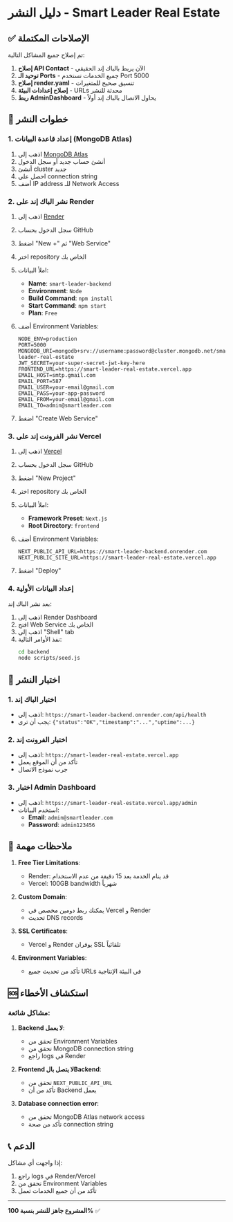 # دليل النشر - Smart Leader Real Estate

## ✅ الإصلاحات المكتملة

تم إصلاح جميع المشاكل التالية:

1. **إصلاح API Contact** - الآن يربط بالباك إند الحقيقي
2. **توحيد الـ Ports** - جميع الخدمات تستخدم Port 5000
3. **إصلاح render.yaml** - تنسيق صحيح للمتغيرات
4. **إصلاح إعدادات البيئة** - URLs محدثة للنشر
5. **ربط AdminDashboard** - يحاول الاتصال بالباك إند أولاً

## 🚀 خطوات النشر

### 1. إعداد قاعدة البيانات (MongoDB Atlas)

1. اذهب إلى [MongoDB Atlas](https://www.mongodb.com/atlas)
2. أنشئ حساب جديد أو سجل الدخول
3. أنشئ cluster جديد
4. احصل على connection string
5. أضف IP address للـ Network Access

### 2. نشر الباك إند على Render

1. اذهب إلى [Render](https://render.com)
2. سجل الدخول بحساب GitHub
3. اضغط "New +" ثم "Web Service"
4. اختر repository الخاص بك
5. املأ البيانات:

   - **Name**: `smart-leader-backend`
   - **Environment**: `Node`
   - **Build Command**: `npm install`
   - **Start Command**: `npm start`
   - **Plan**: `Free`

6. أضف Environment Variables:

   ```
   NODE_ENV=production
   PORT=5000
   MONGODB_URI=mongodb+srv://username:password@cluster.mongodb.net/smart-leader-real-estate
   JWT_SECRET=your-super-secret-jwt-key-here
   FRONTEND_URL=https://smart-leader-real-estate.vercel.app
   EMAIL_HOST=smtp.gmail.com
   EMAIL_PORT=587
   EMAIL_USER=your-email@gmail.com
   EMAIL_PASS=your-app-password
   EMAIL_FROM=your-email@gmail.com
   EMAIL_TO=admin@smartleader.com
   ```

7. اضغط "Create Web Service"

### 3. نشر الفرونت إند على Vercel

1. اذهب إلى [Vercel](https://vercel.com)
2. سجل الدخول بحساب GitHub
3. اضغط "New Project"
4. اختر repository الخاص بك
5. املأ البيانات:

   - **Framework Preset**: `Next.js`
   - **Root Directory**: `frontend`

6. أضف Environment Variables:

   ```
   NEXT_PUBLIC_API_URL=https://smart-leader-backend.onrender.com
   NEXT_PUBLIC_SITE_URL=https://smart-leader-real-estate.vercel.app
   ```

7. اضغط "Deploy"

### 4. إعداد البيانات الأولية

بعد نشر الباك إند:

1. اذهب إلى Render Dashboard
2. افتح Web Service الخاص بك
3. اذهب إلى "Shell" tab
4. نفذ الأوامر التالية:
   ```bash
   cd backend
   node scripts/seed.js
   ```

## 🔧 اختبار النشر

### 1. اختبار الباك إند

- اذهب إلى: `https://smart-leader-backend.onrender.com/api/health`
- يجب أن ترى: `{"status":"OK","timestamp":"...","uptime":...}`

### 2. اختبار الفرونت إند

- اذهب إلى: `https://smart-leader-real-estate.vercel.app`
- تأكد من أن الموقع يعمل
- جرب نموذج الاتصال

### 3. اختبار Admin Dashboard

- اذهب إلى: `https://smart-leader-real-estate.vercel.app/admin`
- استخدم البيانات:
  - **Email**: `admin@smartleader.com`
  - **Password**: `admin123456`

## 📝 ملاحظات مهمة

1. **Free Tier Limitations**:

   - Render: قد ينام الخدمة بعد 15 دقيقة من عدم الاستخدام
   - Vercel: 100GB bandwidth شهرياً

2. **Custom Domain**:

   - يمكنك ربط دومين مخصص في Vercel و Render
   - تحديث DNS records

3. **SSL Certificates**:

   - Vercel و Render يوفران SSL تلقائياً

4. **Environment Variables**:
   - تأكد من تحديث جميع URLs في البيئة الإنتاجية

## 🆘 استكشاف الأخطاء

### مشاكل شائعة:

1. **Backend لا يعمل**:

   - تحقق من Environment Variables
   - تحقق من MongoDB connection string
   - راجع logs في Render

2. **Frontend لا يتصل بالBackend**:

   - تحقق من `NEXT_PUBLIC_API_URL`
   - تأكد من أن Backend يعمل

3. **Database connection error**:
   - تحقق من MongoDB Atlas network access
   - تأكد من صحة connection string

## 📞 الدعم

إذا واجهت أي مشاكل:

1. راجع logs في Render/Vercel
2. تحقق من Environment Variables
3. تأكد من أن جميع الخدمات تعمل

---

**المشروع جاهز للنشر بنسبة 100%** ✅
